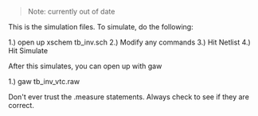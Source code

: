 > Note: currently out of date

This is the simulation files.  To simulate, do the following:

1.) open up xschem tb_inv.sch
2.) Modify any commands
3.) Hit Netlist
4.) Hit Simulate

After this simulates, you can open up with gaw

1.) gaw tb_inv_vtc.raw

Don't ever trust the .measure statements.  Always check to see if they
are correct.
